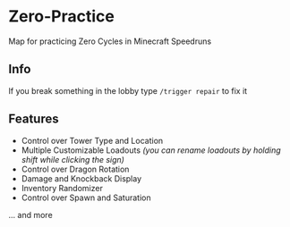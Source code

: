 # Zero-Practice
Map for practicing Zero Cycles in Minecraft Speedruns

## Info
If you break something in the lobby type `/trigger repair` to fix it

## Features
- Control over Tower Type and Location
- Multiple Customizable Loadouts _(you can rename loadouts by holding shift while clicking the sign)_
- Control over Dragon Rotation
- Damage and Knockback Display
- Inventory Randomizer
- Control over Spawn and Saturation
  
... and more
